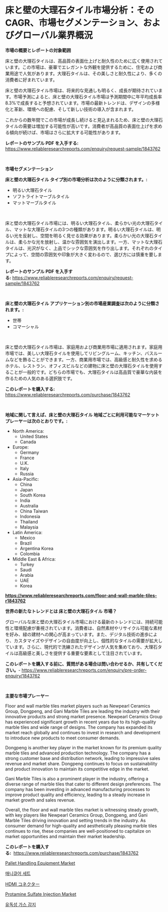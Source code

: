 <p><h1>床と壁の大理石タイル市場分析：そのCAGR、市場セグメンテーション、およびグローバル業界概況</h1></p><p><strong>市場の概要とレポートの対象範囲</strong></p>
<p><p>床と壁の大理石タイルは、高品質の表面仕上げと耐久性のために広く使用されています。この市場は、豪華でエレガントな外観を提供するために、住宅および商業用途で人気があります。大理石タイルは、その美しさと耐久性により、多くの消費者に好まれています。</p><p>床と壁の大理石タイル市場は、将来的な見通しも明るく、成長が期待されています。市場予測によると、床と壁の大理石タイル市場は予測期間中に年平均成長率8.3%で成長すると予想されています。市場の最新トレンドは、デザインの多様化と革新、環境への配慮、そして新しい技術の導入が含まれます。</p><p>これからの数年間でこの市場が成長し続けると見込まれるため、床と壁の大理石タイルの需要は増加する可能性が高いです。消費者が高品質の表面仕上げを求める傾向が続けば、市場はさらに拡大する可能性があります。</p></p>
<p><strong>レポートのサンプル PDF を入手する:</strong> <a href="https://www.reliableresearchreports.com/enquiry/request-sample/1843762">https://www.reliableresearchreports.com/enquiry/request-sample/1843762</a></p>
<p>&nbsp;</p>
<p><strong>市場セグメンテーション</strong></p>
<p><strong>床と壁の大理石タイル タイプ別の市場分析は次のように分類されます。:</strong></p>
<p><ul><li>明るい大理石タイル</li><li>ソフトライトマーブルタイル</li><li>マットマーブルタイル</li></ul></p>
<p>&nbsp;</p>
<p><p>床と壁の大理石タイル市場には、明るい大理石タイル、柔らかい光の大理石タイル、マットな大理石タイルの3つの種類があります。明るい大理石タイルは、明るい光を反射し、空間を明るく見せる効果があります。柔らかい光の大理石タイルは、柔らかな光を放射し、温かな雰囲気を演出します。一方、マットな大理石タイルは、光沢がなく、上品でシックな雰囲気を作り出します。それぞれのタイプによって、空間の雰囲気や印象が大きく変わるので、選び方には慎重を要します。</p></p>
<p><strong>レポートのサンプル PDF を入手する:</strong>&nbsp;<a href="https://www.reliableresearchreports.com/enquiry/request-sample/1843762">https://www.reliableresearchreports.com/enquiry/request-sample/1843762</a></p>
<p>&nbsp;</p>
<p><strong> 床と壁の大理石タイル アプリケーション別の市場産業調査は次のように分類されます。:</strong></p>
<p><ul><li>世帯</li><li>コマーシャル</li></ul></p>
<p>&nbsp;</p>
<p><p>床と壁の大理石タイル市場は、家庭用および商業用市場に適用されます。家庭用市場では、美しい大理石タイルを使用してリビングルーム、キッチン、バスルームなどを飾ることができます。一方、商業用市場では、高級感と耐久性を求めるホテル、レストラン、オフィスビルなどの建物に床と壁の大理石タイルを使用することが一般的です。どちらの市場でも、大理石タイルは高品質で豪華な内装を作るための人気のある選択肢です。</p></p>
<p><strong>このレポートを購入する:</strong>&nbsp; <a href="https://www.reliableresearchreports.com/purchase/1843762">https://www.reliableresearchreports.com/purchase/1843762</a></p>
<p>&nbsp;</p>
<p><strong>地域に関して言えば、床と壁の大理石タイル 地域ごとに利用可能なマーケットプレーヤーは次のとおりです。:</strong></p>
<p><ul>
    <li>
        North America:
        <ul>
            <li>United States</li>
            <li>Canada</li>
        </ul>
    </li>
    <li>
        Europe:
        <ul>
            <li>Germany</li>
            <li>France</li>
            <li>U.K.</li>
            <li>Italy</li>
            <li>Russia</li>
        </ul>
    </li>
    <li>
        Asia-Pacific:
        <ul>
            <li>China</li>
            <li>Japan</li>
            <li>South Korea</li>
            <li>India</li>
            <li>Australia</li>
            <li>China Taiwan</li>
            <li>Indonesia</li>
            <li>Thailand</li>
            <li>Malaysia</li>
        </ul>
    </li>
    <li>
        Latin America:
        <ul>
            <li>Mexico</li>
            <li>Brazil</li>
            <li>Argentina Korea</li>
            <li>Colombia</li>
        </ul>
    </li>
    <li>
        Middle East & Africa:
        <ul>
            <li>Turkey</li>
            <li>Saudi</li>
            <li>Arabia</li>
            <li>UAE</li>
            <li>Korea</li>
        </ul>
    </li>
    </ul></p>
<p><strong><a href="https://www.reliableresearchreports.com/floor-and-wall-marble-tiles-r1843762">https://www.reliableresearchreports.com/floor-and-wall-marble-tiles-r1843762</a></strong>&nbsp;</p>
<p><strong>世界の新たなトレンドとは 床と壁の大理石タイル 市場？</strong></p>
<p><p>グローバルな床と壁の大理石タイル市場における最新のトレンドには、持続可能性と環境配慮が重視されています。消費者は、自然素材やリサイクル可能な素材を好み、緑の建材への関心が高まっています。また、デジタル技術の進歩により、カスタマイズやデザインの自由度が向上し、個性的なタイルの需要が拡大しています。さらに、現代的で洗練されたデザインが人気を集めており、大理石タイルは高級感と美しさを提供する重要な要素として注目されています。</p></p>
<p><strong>このレポートを購入する前に、質問がある場合は問い合わせるか、共有してください。</strong>- <a href="https://www.reliableresearchreports.com/enquiry/pre-order-enquiry/1843762">https://www.reliableresearchreports.com/enquiry/pre-order-enquiry/1843762</a></p>
<p>&nbsp;</p>
<p><strong>主要な市場プレーヤー</strong></p>
<p><p>Floor and wall marble tiles market players such as Newpearl Ceramics Group, Dongpeng, and Gani Marble Tiles are leading the industry with their innovative products and strong market presence. Newpearl Ceramics Group has experienced significant growth in recent years due to its high-quality marble tiles and wide range of designs. The company has expanded its market reach globally and continues to invest in research and development to introduce new products to meet consumer demands.</p><p>Dongpeng is another key player in the market known for its premium quality marble tiles and advanced production technology. The company has a strong customer base and distribution network, leading to impressive sales revenue and market share. Dongpeng continues to focus on sustainability and product innovation to maintain its competitive edge in the market.</p><p>Gani Marble Tiles is also a prominent player in the industry, offering a diverse range of marble tiles that cater to different design preferences. The company has been investing in advanced manufacturing processes to improve product quality and efficiency, leading to a steady increase in market growth and sales revenue.</p><p>Overall, the floor and wall marble tiles market is witnessing steady growth, with key players like Newpearl Ceramics Group, Dongpeng, and Gani Marble Tiles driving innovation and setting trends in the industry. As consumer demand for high-quality and aesthetically pleasing marble tiles continues to rise, these companies are well-positioned to capitalize on market opportunities and maintain their market leadership.</p></p>
<p><strong>このレポートを購入する:</strong>&nbsp;&nbsp;<a href="https://www.reliableresearchreports.com/purchase/1843762">https://www.reliableresearchreports.com/purchase/1843762</a></p>
<p><p><a href="https://github.com/prosalinda88/Market-Research-Report-List-3/blob/main/pallet-handling-equipment-market.md">Pallet Handling Equipment Market</a></p><p><a href="https://github.com/Tristiarton768456/Market-Research-Report-List-1/blob/main/121098020617.md">매니큐어 세트</a></p><p><a href="https://github.com/bevdtkn4419963/Market-Research-Report-List-1/blob/main/352925922524.md">HDMI コネクター</a></p><p><a href="https://issuu.com/reportprime-2/docs/protamine-sulfate-injection-market-size-2030.pptx">Protamine Sulfate Injection Market</a></p><p><a href="https://github.com/vsoq0zknh59/Market-Research-Report-List-1/blob/main/708978920616.md">유독성 가스 감지</a></p></p>